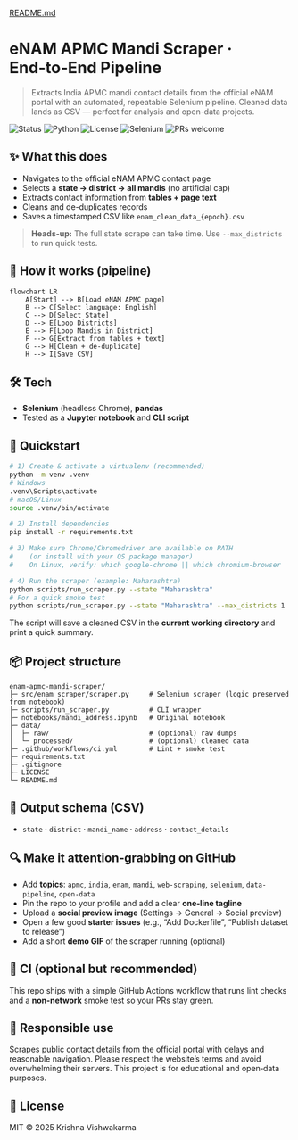 [README.md](https://github.com/user-attachments/files/22194783/README.md)
# eNAM APMC Mandi Scraper · End‑to‑End Pipeline

> Extracts India APMC mandi contact details from the official eNAM portal with an automated, repeatable Selenium pipeline. Cleaned data lands as CSV — perfect for analysis and open-data projects.

![Status](https://img.shields.io/badge/status-active-brightgreen)
![Python](https://img.shields.io/badge/python-3.9%2B-blue)
![License](https://img.shields.io/badge/license-MIT-lightgrey)
![Selenium](https://img.shields.io/badge/selenium-automated-green)
![PRs welcome](https://img.shields.io/badge/PRs-welcome-orange)

## ✨ What this does
- Navigates to the official eNAM APMC contact page
- Selects a **state → district → all mandis** (no artificial cap)
- Extracts contact information from **tables + page text**
- Cleans and de-duplicates records
- Saves a timestamped CSV like `enam_clean_data_{epoch}.csv`

> **Heads-up:** The full state scrape can take time. Use `--max_districts` to run quick tests.

## 🧠 How it works (pipeline)
```mermaid
flowchart LR
    A[Start] --> B[Load eNAM APMC page]
    B --> C[Select language: English]
    C --> D[Select State]
    D --> E[Loop Districts]
    E --> F[Loop Mandis in District]
    F --> G[Extract from tables + text]
    G --> H[Clean + de-duplicate]
    H --> I[Save CSV]
```

## 🛠 Tech
- **Selenium** (headless Chrome), **pandas**
- Tested as a **Jupyter notebook** and **CLI script**

## 🚀 Quickstart
```bash
# 1) Create & activate a virtualenv (recommended)
python -m venv .venv
# Windows
.venv\Scripts\activate
# macOS/Linux
source .venv/bin/activate

# 2) Install dependencies
pip install -r requirements.txt

# 3) Make sure Chrome/Chromedriver are available on PATH
#    (or install with your OS package manager)
#    On Linux, verify: which google-chrome || which chromium-browser

# 4) Run the scraper (example: Maharashtra)
python scripts/run_scraper.py --state "Maharashtra"
# For a quick smoke test
python scripts/run_scraper.py --state "Maharashtra" --max_districts 1
```

The script will save a cleaned CSV in the **current working directory** and print a quick summary.

## 📦 Project structure
```
enam-apmc-mandi-scraper/
├─ src/enam_scraper/scraper.py     # Selenium scraper (logic preserved from notebook)
├─ scripts/run_scraper.py          # CLI wrapper
├─ notebooks/mandi_address.ipynb   # Original notebook
├─ data/
│  ├─ raw/                         # (optional) raw dumps
│  └─ processed/                   # (optional) cleaned data
├─ .github/workflows/ci.yml        # Lint + smoke test
├─ requirements.txt
├─ .gitignore
├─ LICENSE
└─ README.md
```

## 📑 Output schema (CSV)
- `state` · `district` · `mandi_name` · `address` · `contact_details`

## 🔍 Make it attention‑grabbing on GitHub
- Add **topics**: `apmc`, `india`, `enam`, `mandi`, `web-scraping`, `selenium`, `data-pipeline`, `open-data`
- Pin the repo to your profile and add a clear **one‑line tagline**
- Upload a **social preview image** (Settings → General → Social preview)
- Open a few good **starter issues** (e.g., “Add Dockerfile”, “Publish dataset to release”)
- Add a short **demo GIF** of the scraper running (optional)

## 🧪 CI (optional but recommended)
This repo ships with a simple GitHub Actions workflow that runs lint checks and a **non-network** smoke test so your PRs stay green.

## 🤝 Responsible use
Scrapes public contact details from the official portal with delays and reasonable navigation. Please respect the website’s terms and avoid overwhelming their servers. This project is for educational and open‑data purposes.

## 📜 License
MIT © 2025 Krishna Vishwakarma
